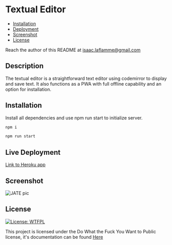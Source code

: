 # Textual Editor

- [Installation](#installation)
- [Deployment](#live-deployment)
- [Screenshot](#screenshot)
- [License](#license)

Reach the author of this README at [isaac.laflamme@gmail.com](mailto:isaac.laflamme@gmail.com)

## Description
The textual editor is a straightforward text editor using codemirror to display and save text. It also functions as a PWA with full offline capability and an option for installation.

## Installation
Install all dependencies and use npm run start to initialize server.

```bash
npm i
```
```bash
npm run start
```
## Live Deployment

[Link to Heroku app](https://textual-editor.herokuapp.com/)

## Screenshot

![JATE pic](https://user-images.githubusercontent.com/101996599/185681424-7753f5d4-6246-4fcd-a8f9-4c6d25010858.JPG)

## License
[![License: WTFPL](https://img.shields.io/badge/License-WTFPL-brightgreen.svg)](http://www.wtfpl.net/about/)

This project is licensed under the Do What the Fuck You Want to Public license, it's documentation can be found [Here](http://www.wtfpl.net/about/)
